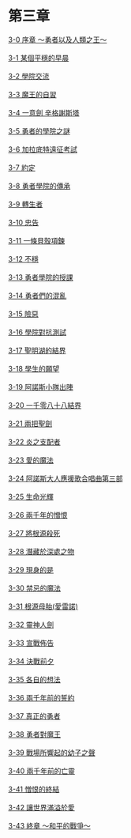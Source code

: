 # 第三章


[3-0 序章 ～勇者以及人類之王～](./3-0.md)
<br /><br />
[3-1 某個平穩的早晨](./3-1.md)
<br /><br />
[3-2 學院交流](./3-2.md)
<br /><br />
[3-3 魔王的自習](./3-3.md)
<br /><br />
[3-4 一意劍 辛格謝斯塔](./3-4.md)
<br /><br />
[3-5 勇者的學院之謎](./3-5.md)
<br /><br />
[3-6 加拉底特遠征考試](./3-6.md)
<br /><br />
[3-7 約定](./3-7.md)
<br /><br />
[3-8 勇者學院的傳承](./3-8.md)
<br /><br />
[3-9 轉生者](./3-9.md)
<br /><br />
[3-10 忠告](./3-10.md)
<br /><br />
[3-11 一條貝殼項鍊](./3-11.md)
<br /><br />
[3-12 不穩](./3-12.md)
<br /><br />
[3-13 勇者學院的授課](./3-13.md)
<br /><br />
[3-14 勇者們的混亂](./3-14.md)
<br /><br />
[3-15 險惡](./3-15.md)
<br /><br />
[3-16 學院對抗測試](./3-16.md)
<br /><br />
[3-17 聖明湖的結界](./3-17.md)
<br /><br />
[3-18 學生的願望](./3-18.md)
<br /><br />
[3-19 阿諾斯小隊出陣](./3-19.md)
<br /><br />
[3-20 一千零八十八結界](./3-20.md)
<br /><br />
[3-21 兩把聖劍](./3-21.md)
<br /><br />
[3-22 炎之支配者](./3-22.md)
<br /><br />
[3-23 愛的魔法](./3-23.md)
<br /><br />
[3-24 阿諾斯大人應援歌合唱曲第三部](./3-24.md)
<br /><br />
[3-25 生命光輝](./3-25.md)
<br /><br />
[3-26 兩千年的憎恨](./3-26.md)
<br /><br />
[3-27 將根源殺死](./3-27.md)
<br /><br />
[3-28 潛藏於深處之物](./3-28.md)
<br /><br />
[3-29 現身的是](./3-29.md)
<br /><br />
[3-30 禁忌的魔法](./3-30.md)
<br /><br />
[3-31 根源母胎(愛雷諾)](./3-31.md)
<br /><br />
[3-32 靈神人劍](./3-32.md)
<br /><br />
[3-33 宣戰佈告](./3-33.md)
<br /><br />
[3-34 決戰前夕](./3-34.md)
<br /><br />
[3-35 各自的想法](./3-35.md)
<br /><br />
[3-36 兩千年前的誓約](./3-36.md)
<br /><br />
[3-37 真正的勇者](./3-37.md)
<br /><br />
[3-38 勇者對魔王](./3-38.md)
<br /><br />
[3-39 戰場所響起的幼子之聲](./3-39.md)
<br /><br />
[3-40 兩千年前的亡靈](./3-40.md)
<br /><br />
[3-41 憎恨的終結](./3-41.md)
<br /><br />
[3-42 讓世界滿溢於愛](./3-42.md)
<br /><br />
[3-43 終章 ～和平的戰爭～](./3-43.md)
<br /><br />
    
    
